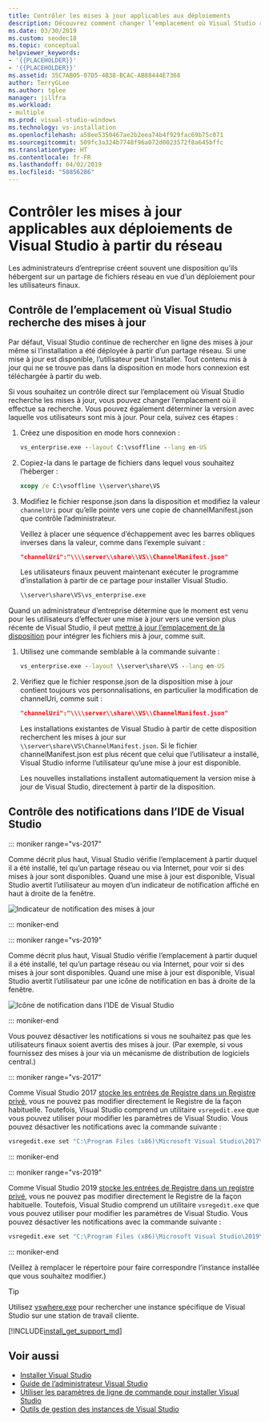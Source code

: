 ```yaml
---
title: Contrôler les mises à jour applicables aux déploiements
description: Découvrez comment changer l’emplacement où Visual Studio recherche une mise à jour dans le cas d’une installation à partir d’un réseau.
ms.date: 03/30/2019
ms.custom: seodec18
ms.topic: conceptual
helpviewer_keywords:
- '{{PLACEHOLDER}}'
- '{{PLACEHOLDER}}'
ms.assetid: 35C7AB05-07D5-4B38-BCAC-AB88444E7368
author: TerryGLee
ms.author: tglee
manager: jillfra
ms.workload:
- multiple
ms.prod: visual-studio-windows
ms.technology: vs-installation
ms.openlocfilehash: a58ee5350467ae2b2eea74b4f929fac69b75c071
ms.sourcegitcommit: 509fc3a324b7748f96a072d0023572f8a645bffc
ms.translationtype: HT
ms.contentlocale: fr-FR
ms.lasthandoff: 04/02/2019
ms.locfileid: "58856286"
---
```

# <a name="control-updates-to-network-based-visual-studio-deployments"></a>Contrôler les mises à jour applicables aux déploiements de Visual Studio à partir du réseau

Les administrateurs d’entreprise créent souvent une disposition qu’ils hébergent sur un partage de fichiers réseau en vue d’un déploiement pour les utilisateurs finaux.

## <a name="controlling-where-visual-studio-looks-for-updates"></a>Contrôle de l’emplacement où Visual Studio recherche des mises à jour

Par défaut, Visual Studio continue de rechercher en ligne des mises à jour même si l’installation a été déployée à partir d’un partage réseau. Si une mise à jour est disponible, l’utilisateur peut l’installer. Tout contenu mis à jour qui ne se trouve pas dans la disposition en mode hors connexion est téléchargée à partir du web.

Si vous souhaitez un contrôle direct sur l’emplacement où Visual Studio recherche les mises à jour, vous pouvez changer l’emplacement où il effectue sa recherche. Vous pouvez également déterminer la version avec laquelle vos utilisateurs sont mis à jour. Pour cela, suivez ces étapes :

1. Créez une disposition en mode hors connexion :
   ```cmd
   vs_enterprise.exe --layout C:\vsoffline --lang en-US
   ```
2. Copiez-la dans le partage de fichiers dans lequel vous souhaitez l’héberger :
   ```cmd
   xcopy /e C:\vsoffline \\server\share\VS
   ```
3. Modifiez le fichier response.json dans la disposition et modifiez la valeur `channelUri` pour qu’elle pointe vers une copie de channelManifest.json que contrôle l’administrateur.

   Veillez à placer une séquence d’échappement avec les barres obliques inverses dans la valeur, comme dans l’exemple suivant :

   ```json
   "channelUri":"\\\\server\\share\\VS\\ChannelManifest.json"
   ```

   Les utilisateurs finaux peuvent maintenant exécuter le programme d’installation à partir de ce partage pour installer Visual Studio.
   ```cmd
   \\server\share\VS\vs_enterprise.exe
   ```

Quand un administrateur d’entreprise détermine que le moment est venu pour les utilisateurs d’effectuer une mise à jour vers une version plus récente de Visual Studio, il peut [mettre à jour l’emplacement de la disposition](update-a-network-installation-of-visual-studio.md) pour intégrer les fichiers mis à jour, comme suit.

1. Utilisez une commande semblable à la commande suivante :
   ```cmd
   vs_enterprise.exe --layout \\server\share\VS --lang en-US
   ```
2. Vérifiez que le fichier response.json de la disposition mise à jour contient toujours vos personnalisations, en particulier la modification de channelUri, comme suit :
   ```json
   "channelUri":"\\\\server\\share\\VS\\ChannelManifest.json"
   ```
   Les installations existantes de Visual Studio à partir de cette disposition recherchent les mises à jour sur `\\server\share\VS\ChannelManifest.json`. Si le fichier channelManifest.json est plus récent que celui que l’utilisateur a installé, Visual Studio informe l’utilisateur qu’une mise à jour est disponible.

   Les nouvelles installations installent automatiquement la version mise à jour de Visual Studio, directement à partir de la disposition.

## <a name="controlling-notifications-in-the-visual-studio-ide"></a>Contrôle des notifications dans l’IDE de Visual Studio

::: moniker range="vs-2017"

Comme décrit plus haut, Visual Studio vérifie l’emplacement à partir duquel il a été installé, tel qu’un partage réseau ou via Internet, pour voir si des mises à jour sont disponibles. Quand une mise à jour est disponible, Visual Studio avertit l’utilisateur au moyen d’un indicateur de notification affiché en haut à droite de la fenêtre.

   ![Indicateur de notification des mises à jour](media/notification-flag.png)

::: moniker-end

::: moniker range="vs-2019"

Comme décrit plus haut, Visual Studio vérifie l’emplacement à partir duquel il a été installé, tel qu’un partage réseau ou via Internet, pour voir si des mises à jour sont disponibles. Quand une mise à jour est disponible, Visual Studio avertit l’utilisateur par une icône de notification en bas à droite de la fenêtre.

   ![Icône de notification dans l’IDE de Visual Studio](media/vs-2019/notification-bar.png "Icône de notification dans l’IDE de Visual Studio")

::: moniker-end

Vous pouvez désactiver les notifications si vous ne souhaitez pas que les utilisateurs finaux soient avertis des mises à jour. (Par exemple, si vous fournissez des mises à jour via un mécanisme de distribution de logiciels central.)

::: moniker range="vs-2017"

Comme Visual Studio 2017 [stocke les entrées de Registre dans un Registre privé](tools-for-managing-visual-studio-instances.md#editing-the-registry-for-a-visual-studio-instance), vous ne pouvez pas modifier directement le Registre de la façon habituelle. Toutefois, Visual Studio comprend un utilitaire `vsregedit.exe` que vous pouvez utiliser pour modifier les paramètres de Visual Studio. Vous pouvez désactiver les notifications avec la commande suivante :

```cmd
vsregedit.exe set "C:\Program Files (x86)\Microsoft Visual Studio\2017\Enterprise" HKCU ExtensionManager AutomaticallyCheckForUpdates2Override dword 0
```
::: moniker-end

::: moniker range="vs-2019"

Comme Visual Studio 2019 [stocke les entrées de Registre dans un registre privé](tools-for-managing-visual-studio-instances.md#editing-the-registry-for-a-visual-studio-instance), vous ne pouvez pas modifier directement le Registre de la façon habituelle. Toutefois, Visual Studio comprend un utilitaire `vsregedit.exe` que vous pouvez utiliser pour modifier les paramètres de Visual Studio. Vous pouvez désactiver les notifications avec la commande suivante :

```cmd
vsregedit.exe set "C:\Program Files (x86)\Microsoft Visual Studio\2019\Enterprise" HKCU ExtensionManager AutomaticallyCheckForUpdates2Override dword 0
```

::: moniker-end

(Veillez à remplacer le répertoire pour faire correspondre l’instance installée que vous souhaitez modifier.)

> [!TIP]
> Utilisez [vswhere.exe](tools-for-managing-visual-studio-instances.md#detecting-existing-visual-studio-instances) pour rechercher une instance spécifique de Visual Studio sur une station de travail cliente.

[!INCLUDE[install_get_support_md](includes/install_get_support_md.md)]

## <a name="see-also"></a>Voir aussi

* [Installer Visual Studio](install-visual-studio.md)
* [Guide de l’administrateur Visual Studio](visual-studio-administrator-guide.md)
* [Utiliser les paramètres de ligne de commande pour installer Visual Studio](use-command-line-parameters-to-install-visual-studio.md)
* [Outils de gestion des instances de Visual Studio](tools-for-managing-visual-studio-instances.md)
